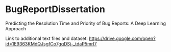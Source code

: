 # BugReportDissertation
Predicting the Resolution Time and Priority of Bug Reports: A Deep Learning Approach

Link to additional text files and dataset:
https://drive.google.com/open?id=1E9363KMdQJsgfCo7gqDSj-_tdaP5mrI7
